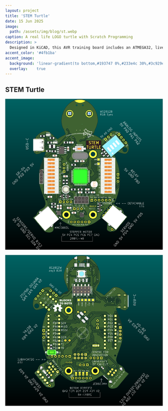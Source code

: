 ```yaml
---
layout: project
title: 'STEM Turtle'
date: 15 Jun 2025
image: 
  path: /assets/img/blog/st.webp
caption: A real life LOGO turtle with Scratch Programming
description: >
  Designed in KiCAD, this AVR training board includes an ATMEGA32, live control via laptop/android phones, many sensors, motors, and RGB LEDs to make STEM learning fun.
accent_color: '#4fb1ba'
accent_image:
  background: 'linear-gradient(to bottom,#193747 0%,#233e4c 30%,#3c929e 50%,#d5d5d4 70%,#cdccc8 100%)'
  overlay:    true
---
```


## STEM Turtle

![](/assets/img/blog/stemturtle.png)

![](/assets/img/blog/stemturtle2.png)

